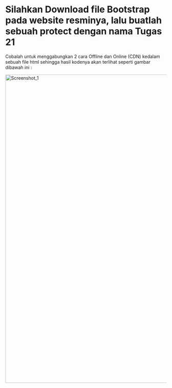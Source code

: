 # Silahkan Download file Bootstrap pada website resminya, lalu buatlah sebuah protect dengan nama Tugas 21

Cobalah untuk menggabungkan 2 cara Offline dan Online (CDN) kedalam sebuah file html sehingga hasil kodenya akan terlihat seperti gambar dibawah ini :

<img width="960" alt="Screenshot_1" src="https://lh3.googleusercontent.com/OvOLwEcnChQL0qXG3Jh8hcbEIHR-nqflndZvSm5wpXoOSFsgSX-HzYLD7GpwoyEOjJVLFSPb_LC6gk3gHEb1S0znQ_V7q0zsawCWDYVoU0lz5FzhtC7bkGsQ8FcnFZoD736JSgcu1A0GERhbKA3E5AzWXJ_MZGB7nOm3ReM_4eNnsMsEbA37Ig"></img>
